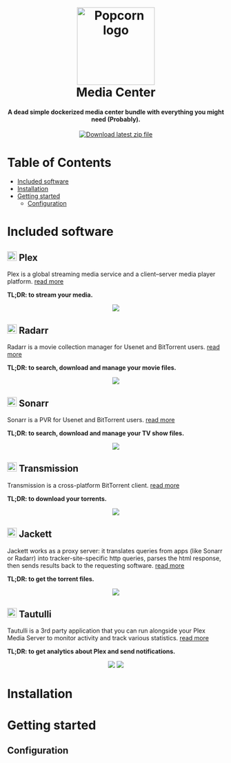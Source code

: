 <h1 align="center">
	<img
		width="180"
		alt="Popcorn logo"
		src="https://raw.githubusercontent.com/JorgeAnzola/media-center/master/assets/icons/popcorn.png">
    <br/>
    Media Center
</h1>

<h4 align="center">
	A dead simple dockerized media center bundle with everything you might need (Probably).
</h4>

<p align="center">
  <a href="https://github.com/JorgeAnzola/media-center/releases/latest/download/media-center.zip"><img
		alt="Download latest zip file"
		src="https://img.shields.io/badge/Download-media--center.zip-blue"></a>
</p>

# Table of Contents

- [Included software](#included-software)
- [Installation](#installation)
- [Getting started](#getting-started)
    - [Configuration](#configuration)


# Included software

<h2>
	<img
		width="22"
		alt="Plex logo"
		src="https://raw.githubusercontent.com/JorgeAnzola/media-center/master/assets/icons/plex.png">
    Plex
</h2>

Plex is a global streaming media service and a client–server media player platform. [read more](https://www.plex.tv/)

**TL;DR: to stream your media.** 

<div align="center">
	<img
		src="https://raw.githubusercontent.com/JorgeAnzola/media-center/master/assets/screenshots/plex.jpg">
    <br/>
</div>

<h2>
	<img
		width="22"
		alt="Radarr logo"
		src="https://raw.githubusercontent.com/JorgeAnzola/media-center/master/assets/icons/radarr.png">
    Radarr
</h2>

Radarr is a movie collection manager for Usenet and BitTorrent users. [read more](https://radarr.video/)

**TL;DR: to search, download and manage your movie files.**

<div align="center">
	<img
		src="https://raw.githubusercontent.com/JorgeAnzola/media-center/master/assets/screenshots/radarr.jpg">
    <br/>
</div>


<h2>
	<img
		width="22"
		alt="Sonarr logo"
		src="https://raw.githubusercontent.com/JorgeAnzola/media-center/master/assets/icons/sonarr.png">
    Sonarr
</h2>

Sonarr is a PVR for Usenet and BitTorrent users. [read more](https://sonarr.tv/)

**TL;DR: to search, download and manage your TV show files.**


<div align="center">
	<img
		src="https://raw.githubusercontent.com/JorgeAnzola/media-center/master/assets/screenshots/sonarr.jpg">
    <br/>
</div>

<h2>
	<img
		width="22"
		alt="Transmission logo"
		src="https://raw.githubusercontent.com/JorgeAnzola/media-center/master/assets/icons/transmission.png">
    Transmission
</h2>

Transmission is a cross-platform BitTorrent client. [read more](https://transmissionbt.com/)

**TL;DR: to download your torrents.**

<div align="center">
	<img
		src="https://raw.githubusercontent.com/JorgeAnzola/media-center/master/assets/screenshots/transmission.jpg">
    <br/>
</div>

<h2>
	<img
		width="22"
		alt="Jackett logo"
		src="https://raw.githubusercontent.com/JorgeAnzola/media-center/master/assets/icons/jackett.png">
    Jackett
</h2>

Jackett works as a proxy server: it translates queries from apps (like Sonarr or Radarr) into tracker-site-specific http queries, parses the html response, then sends results back to the requesting software. [read more](https://github.com/Jackett/Jackett)

**TL;DR: to get the torrent files.**

<div align="center">
	<img
		src="https://raw.githubusercontent.com/JorgeAnzola/media-center/master/assets/screenshots/jackett.jpg">
    <br/>
</div>

<h2>
	<img
		width="22"
		alt="Tautulli logo"
		src="https://raw.githubusercontent.com/JorgeAnzola/media-center/master/assets/icons/tautulli.png">
    Tautulli
</h2>

Tautulli is a 3rd party application that you can run alongside your Plex Media Server to monitor activity and track various statistics. [read more](https://tautulli.com/)

**TL;DR: to get analytics about Plex and send notifications.**

<div align="center">
	<img
		src="https://raw.githubusercontent.com/JorgeAnzola/media-center/master/assets/screenshots/tautulli.jpg">
	<img
		src="https://raw.githubusercontent.com/JorgeAnzola/media-center/master/assets/screenshots/tautulli2.jpg">
    <br/>
</div>

# Installation
# Getting started
## Configuration